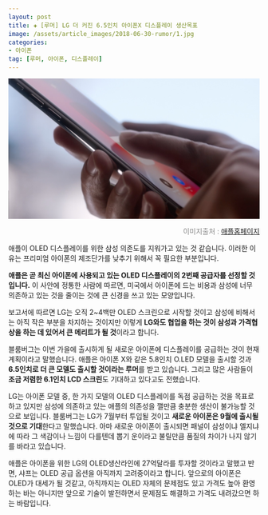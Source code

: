 ```yaml
---  
layout: post  
title: ✚ [루머] LG 더 커진 6.5인치 아이폰X 디스플레이 생산목표
image: /assets/article_images/2018-06-30-rumor/1.jpg
categories:
- 아이폰
tag: [루머, 아이폰, 디스플레이]
---  
```


<div class="markdown-image">
<img src="/assets/article_images/2018-06-30-rumor/1.jpg" alt="" align="middle"/><p style="text-align:right;  color:#878787"> 이미지출처 : <a href="https://www.apple.com/kr/iphone-x/"> 애플홈페이지 </a></p> </div>

<p class="drop-korean">
애플이 OLED 디스플레이를 위한 삼성 의존도를 지워가고 있는 것 같습니다. 이러한 이유는 프리미엄 아이폰의 제조단가를 낮추기 위해서 꼭 필요한 부분입니다.</p>

**애플은 곧 최신 아이폰에 사용되고 있는 OLED 디스플레이의 2번째 공급자를 선정할 것입니다.** 이 사안에 정통한 사람에 따르면, 미국에서 아이폰에 드는 비용과 삼성에 너무 의존하고 있는 것을 줄이는 것에 큰 신경을 쓰고 있는 모양입니다.

보고서에 따르면 LG는 오직 2~4백만 OLED 스크린으로 시작할 것이고 삼성에 비해서는 아직 작은 부분을 차지하는 것이지만 이렇게 **LG와도 협업을 하는 것이 삼성과 가격협상을 하는 데 있어서 큰 메리트가 될 것**이라고 합니다.

블룸버그는 이번 가을에 출시하게 될 새로운 아이폰에 디스플레이를 공급하는 것이 현재 계획이라고 말했습니다. 애플은 아이폰 X와 같은 5.8인치 O.LED 모델을 출시할 것과 **6.5인치로 더 큰 모델도 출시할 것이라는 루머**를 받고 있습니다. 그리고 많은 사람들이 **조금 저렴한 6.1인치 LCD 스크린**도 기대하고 있다고도 전했습니다.

LG는 아이폰 모델 중, 한 가지 모델의 OLED 디스플레이를 독점 공급하는 것을 목표로 하고 있지만 삼성에 의존하고 있는 애플의 의존성을 깰만큼 충분한 생산이 불가능할 것으로 보입니다. 블룸버그는 LG가 7월부터 투입될 것이고 **새로운 아이폰은 9월에 출시될 것으로 기대**한다고 말했습니다. 아마 새로운 아이폰이 출시되면 패널이 삼성이냐 엘지냐에 따라 그 색감이나 느낌이 다를텐데 뽑기 운이라고 불릴만큼 품질의 차이가 나지 않기를 바라고 있습니다.

애플은 아이폰을 위한 LG의 OLED생산라인에 27억달라를 투자할 것이라고 말했고 반면, 샤프는 OLED 공급 옵션을 아직까지 고려중이라고 합니다. 앞으로의 아이폰은 OLED가 대세가 될 것같고, 아직까지는 OLED 자체의 문제점도 있고 가격도 높아 환영하는 바는 아니지만 앞으로 기술이 발전하면서 문제점도 해결하고 가격도 내려갔으면 하는 바람입니다.
